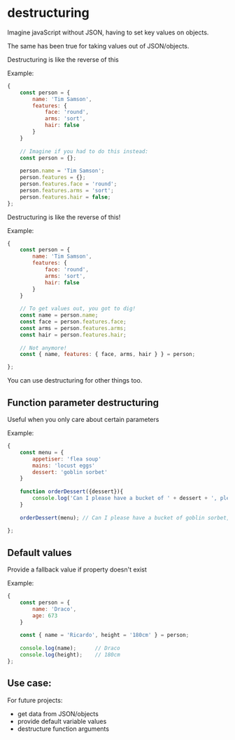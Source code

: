 
# destructuring


Imagine javaScript without JSON, having to set key values on objects.

The same has been true for taking values out of JSON/objects.

Destructuring is like the reverse of this

Example:

```javascript
{
    const person = {
        name: 'Tim Samson',
        features: {
            face: 'round',
            arms: 'sort',
            hair: false
        }
    }
    
    // Imagine if you had to do this instead:
    const person = {};
    
    person.name = 'Tim Samson';
    person.features = {};
    person.features.face = 'round';
    person.features.arms = 'sort';
    person.features.hair = false;
};
```

Destructuring is like the reverse of this!

Example:

```javascript
{
    const person = {
        name: 'Tim Samson',
        features: {
            face: 'round',
            arms: 'sort',
            hair: false
        }
    }
    
    // To get values out, you got to dig!
    const name = person.name;
    const face = person.features.face;
    const arms = person.features.arms;
    const hair = person.features.hair;
    
    // Not anymore!
    const { name, features: { face, arms, hair } } = person;

};
```

You can use destructuring for other things too.


## Function parameter destructuring

Useful when you only care about certain parameters

Example:

```javascript
{
    const menu = {
        appetiser: 'flea soup'
        mains: 'locust eggs'
        dessert: 'goblin sorbet'
    }
    
    function orderDessert({dessert}){
        console.log('Can I please have a bucket of ' + dessert + ', please?');
    }
    
    orderDessert(menu); // Can I please have a bucket of goblin sorbet, please?
    
};
```

## Default values

Provide a fallback value if property doesn't exist

Example:

```javascript
{
    const person = {
        name: 'Draco',
        age: 673
    }
    
    const { name = 'Ricardo', height = '180cm' } = person;
    
    console.log(name);      // Draco
    console.log(height);    // 180cm
};
```


## Use case: 

For future projects:

- get data from JSON/objects
- provide default variable values
- destructure function arguments
